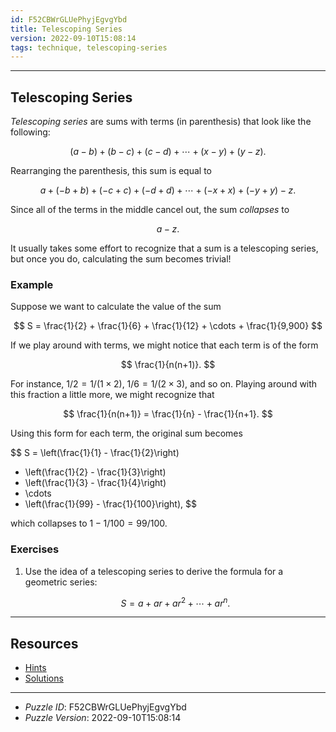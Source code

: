 ```yaml
---
id: F52CBWrGLUePhyjEgvgYbd
title: Telescoping Series
version: 2022-09-10T15:08:14
tags: technique, telescoping-series
---
```


--------------------------------------------------------------------------------------------

## Telescoping Series

_Telescoping series_ are sums with terms (in parenthesis) that look like the following:

$$
(a - b) + (b - c) + (c - d) + \cdots + (x - y) + (y - z).
$$

Rearranging the parenthesis, this sum is equal to

$$
a + (-b + b) + (-c + c) + (-d + d) + \cdots + (-x + x) + (-y + y) - z.
$$

Since all of the terms in the middle cancel out, the sum _collapses_ to

$$
a - z.
$$

It usually takes some effort to recognize that a sum is a telescoping series, but once you
do, calculating the sum becomes trivial!

### Example

Suppose we want to calculate the value of the sum

$$
S = \frac{1}{2} + \frac{1}{6} + \frac{1}{12} + \cdots + \frac{1}{9,900}
$$

If we play around with terms, we might notice that each term is of the form

$$
\frac{1}{n(n+1)}.
$$

For instance, $1/2 = 1/(1 \times 2)$, $1/6 = 1/(2 \times 3)$, and so on. Playing around
with this fraction a little more, we might recognize that

$$
\frac{1}{n(n+1)} = \frac{1}{n} - \frac{1}{n+1}.
$$

Using this form for each term, the original sum becomes

$$
S = \left(\frac{1}{1} - \frac{1}{2}\right)
  + \left(\frac{1}{2} - \frac{1}{3}\right)
  + \left(\frac{1}{3} - \frac{1}{4}\right)
  + \cdots
  + \left(\frac{1}{99} - \frac{1}{100}\right),
$$

which collapses to $1 - 1/100 = 99/100$.

### Exercises

1. Use the idea of a telescoping series to derive the formula for a geometric series:

   $$
   S = a + a r + a r^2 + \cdots + a r^n.
   $$

--------------------------------------------------------------------------------------------

## Resources

* [Hints](F52CBWrGLUePhyjEgvgYbd-hints.md)
* [Solutions](F52CBWrGLUePhyjEgvgYbd-solutions.md)

--------------------------------------------------------------------------------------------

* _Puzzle ID_: F52CBWrGLUePhyjEgvgYbd
* _Puzzle Version_: 2022-09-10T15:08:14
